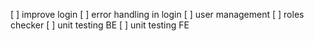 [ ] improve login
[ ] error handling in login
[ ] user management
[ ] roles checker
[ ] unit testing BE
[ ] unit testing FE
